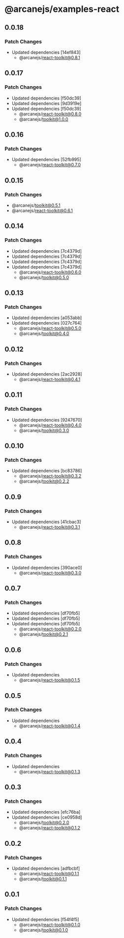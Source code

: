 # @arcanejs/examples-react

## 0.0.18

### Patch Changes

- Updated dependencies [14ef843]
  - @arcanejs/react-toolkit@0.8.1

## 0.0.17

### Patch Changes

- Updated dependencies [f50dc39]
- Updated dependencies [9d3919e]
- Updated dependencies [f50dc39]
  - @arcanejs/react-toolkit@0.8.0
  - @arcanejs/toolkit@1.0.0

## 0.0.16

### Patch Changes

- Updated dependencies [52fb995]
  - @arcanejs/react-toolkit@0.7.0

## 0.0.15

### Patch Changes

- @arcanejs/toolkit@0.5.1
- @arcanejs/react-toolkit@0.6.1

## 0.0.14

### Patch Changes

- Updated dependencies [7c4379d]
- Updated dependencies [7c4379d]
- Updated dependencies [7c4379d]
- Updated dependencies [7c4379d]
  - @arcanejs/react-toolkit@0.6.0
  - @arcanejs/toolkit@0.5.0

## 0.0.13

### Patch Changes

- Updated dependencies [a053abb]
- Updated dependencies [027c764]
  - @arcanejs/react-toolkit@0.5.0
  - @arcanejs/toolkit@0.4.0

## 0.0.12

### Patch Changes

- Updated dependencies [2ac2928]
  - @arcanejs/react-toolkit@0.4.1

## 0.0.11

### Patch Changes

- Updated dependencies [9247670]
  - @arcanejs/react-toolkit@0.4.0
  - @arcanejs/toolkit@0.3.0

## 0.0.10

### Patch Changes

- Updated dependencies [bc83786]
  - @arcanejs/react-toolkit@0.3.2
  - @arcanejs/toolkit@0.2.2

## 0.0.9

### Patch Changes

- Updated dependencies [41cbac3]
  - @arcanejs/react-toolkit@0.3.1

## 0.0.8

### Patch Changes

- Updated dependencies [390ace0]
  - @arcanejs/react-toolkit@0.3.0

## 0.0.7

### Patch Changes

- Updated dependencies [df70fb5]
- Updated dependencies [df70fb5]
- Updated dependencies [df70fb5]
  - @arcanejs/react-toolkit@0.2.0
  - @arcanejs/toolkit@0.2.1

## 0.0.6

### Patch Changes

- Updated dependencies
  - @arcanejs/react-toolkit@0.1.5

## 0.0.5

### Patch Changes

- Updated dependencies
  - @arcanejs/react-toolkit@0.1.4

## 0.0.4

### Patch Changes

- Updated dependencies
  - @arcanejs/react-toolkit@0.1.3

## 0.0.3

### Patch Changes

- Updated dependencies [efc76ba]
- Updated dependencies [ce0958d]
  - @arcanejs/toolkit@0.2.0
  - @arcanejs/react-toolkit@0.1.2

## 0.0.2

### Patch Changes

- Updated dependencies [adfbcbf]
  - @arcanejs/react-toolkit@0.1.1
  - @arcanejs/toolkit@0.1.1

## 0.0.1

### Patch Changes

- Updated dependencies [f54f4f5]
  - @arcanejs/react-toolkit@0.1.0
  - @arcanejs/toolkit@0.1.0
